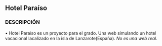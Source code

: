 ## Hotel Paraíso

### DESCRIPCIÓN

▪ Hotel Paraíso es un proyecto para el grado. Una web simulando un hotel vacacional lacalizado en la isla de Lanzarote(España). *No es una web real*.
